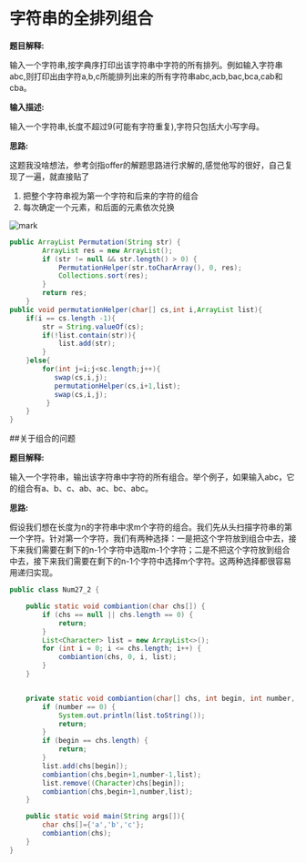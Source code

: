 # 字符串的全排列组合

**题目解释:**

输入一个字符串,按字典序打印出该字符串中字符的所有排列。例如输入字符串abc,则打印出由字符a,b,c所能排列出来的所有字符串abc,acb,bac,bca,cab和cba。

**输入描述:**

输入一个字符串,长度不超过9(可能有字符重复),字符只包括大小写字母。

**思路:**

这题我没啥想法，参考剑指offer的解题思路进行求解的,感觉他写的很好，自己复现了一遍，就直接贴了

1. 把整个字符串视为第一个字符和后来的字符的组合
2. 每次确定一个元素，和后面的元素依次兑换

![mark](http://ozxf77u6w.bkt.clouddn.com/blog/180817/717Cdj08k9.png?imageslim)

```java
public ArrayList Permutation(String str) {
        ArrayList res = new ArrayList();
        if (str != null && str.length() > 0) {
            PermutationHelper(str.toCharArray(), 0, res);
            Collections.sort(res);
        }
        return res;
    }
public void permutationHelper(char[] cs,int i,ArrayList list){
    if(i == cs.length -1){
        str = String.valueOf(cs);
        if(!list.contain(str)){
            list.add(str);
        }   
    }else{
        for(int j=i;j<sc.length;j++){ 
           swap(cs,i,j);
       	   permutationHelper(cs,i+1,list);
           swap(cs,i,j);
         }
    } 
}
```

##关于组合的问题

**题目解释:** 

输入一个字符串，输出该字符串中字符的所有组合。举个例子，如果输入abc，它的组合有a、b、c、ab、ac、bc、abc。

**思路:**

假设我们想在长度为n的字符串中求m个字符的组合。我们先从头扫描字符串的第一个字符。针对第一个字符，我们有两种选择：一是把这个字符放到组合中去，接下来我们需要在剩下的n-1个字符中选取m-1个字符；二是不把这个字符放到组合中去，接下来我们需要在剩下的n-1个字符中选择m个字符。这两种选择都很容易用递归实现。

```java
public class Num27_2 {

    public static void combiantion(char chs[]) {
        if (chs == null || chs.length == 0) {
            return;
        }
        List<Character> list = new ArrayList<>();
        for (int i = 0; i <= chs.length; i++) {
            combiantion(chs, 0, i, list);
        }
    }


    private static void combiantion(char[] chs, int begin, int number, List<Character> list) {
        if (number == 0) {
            System.out.println(list.toString());
            return;
        }
        if (begin == chs.length) {
            return;
        }
        list.add(chs[begin]);
        combiantion(chs,begin+1,number-1,list);
        list.remove((Character)chs[begin]);
        combiantion(chs,begin+1,number,list);
    }

    public static void main(String args[]){
        char chs[]={'a','b','c'};
        combiantion(chs);
    }
}
```

